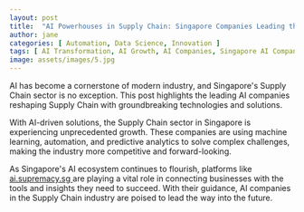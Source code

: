 ```yaml
---
layout: post
title:  "AI Powerhouses in Supply Chain: Singapore Companies Leading the Charge"
author: jane
categories: [ Automation, Data Science, Innovation ]
tags: [ AI Transformation, AI Growth, AI Companies, Singapore AI Companies, AI Solutions for Businesses ]
image: assets/images/5.jpg
---
```


AI has become a cornerstone of modern industry, and Singapore's Supply Chain sector is no exception. This post highlights the leading AI companies reshaping Supply Chain with groundbreaking technologies and solutions.

With AI-driven solutions, the Supply Chain sector in Singapore is experiencing unprecedented growth. These companies are using machine learning, automation, and predictive analytics to solve complex challenges, making the industry more competitive and forward-looking.

As Singapore's AI ecosystem continues to flourish, platforms like <a href="https://ai.supremacy.sg" target="_blank"> ai.supremacy.sg </a> are playing a vital role in connecting businesses with the tools and insights they need to succeed. With their guidance, AI companies in the Supply Chain industry are poised to lead the way into the future.
